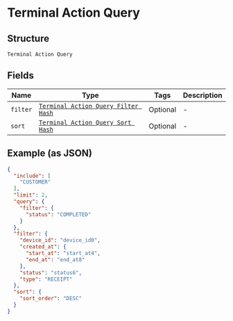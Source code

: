 
# Terminal Action Query

## Structure

`Terminal Action Query`

## Fields

| Name | Type | Tags | Description |
|  --- | --- | --- | --- |
| `filter` | [`Terminal Action Query Filter Hash`](../../doc/models/terminal-action-query-filter.md) | Optional | - |
| `sort` | [`Terminal Action Query Sort Hash`](../../doc/models/terminal-action-query-sort.md) | Optional | - |

## Example (as JSON)

```json
{
  "include": [
    "CUSTOMER"
  ],
  "limit": 2,
  "query": {
    "filter": {
      "status": "COMPLETED"
    }
  },
  "filter": {
    "device_id": "device_id0",
    "created_at": {
      "start_at": "start_at4",
      "end_at": "end_at8"
    },
    "status": "status6",
    "type": "RECEIPT"
  },
  "sort": {
    "sort_order": "DESC"
  }
}
```

